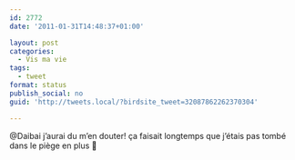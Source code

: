 ```yaml
---
id: 2772
date: '2011-01-31T14:48:37+01:00'

layout: post
categories:
  - Vis ma vie
tags:
  - tweet
format: status
publish_social: no
guid: 'http://tweets.local/?birdsite_tweet=32087862262370304'

---
```


@Daibai j’aurai du m’en douter! ça faisait longtemps que j’étais pas tombé dans le piège en plus 🙂